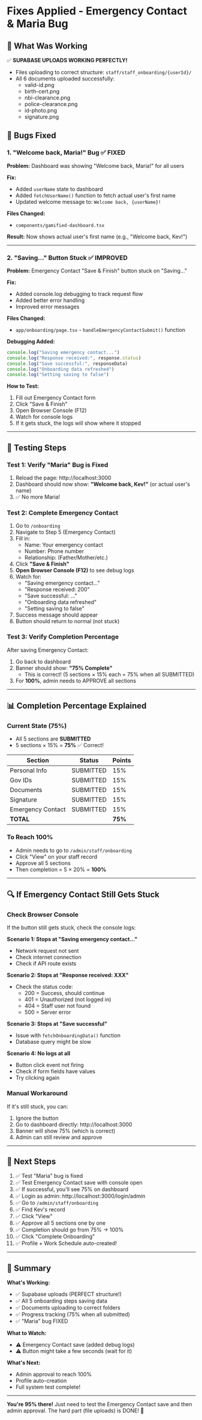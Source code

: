 # Fixes Applied - Emergency Contact & Maria Bug

## 🎉 What Was Working

✅ **SUPABASE UPLOADS WORKING PERFECTLY!**
- Files uploading to correct structure: `staff/staff_onboarding/{userId}/`
- All 6 documents uploaded successfully:
  - valid-id.png
  - birth-cert.png
  - nbi-clearance.png
  - police-clearance.png
  - id-photo.png
  - signature.png

## 🐛 Bugs Fixed

### 1. "Welcome back, Maria!" Bug ✅ FIXED

**Problem:** Dashboard was showing "Welcome back, Maria!" for all users

**Fix:** 
- Added `userName` state to dashboard
- Added `fetchUserName()` function to fetch actual user's first name
- Updated welcome message to: `Welcome back, {userName}!`

**Files Changed:**
- `components/gamified-dashboard.tsx`

**Result:** Now shows actual user's first name (e.g., "Welcome back, Kev!")

---

### 2. "Saving..." Button Stuck ✅ IMPROVED

**Problem:** Emergency Contact "Save & Finish" button stuck on "Saving..."

**Fix:**
- Added console.log debugging to track request flow
- Added better error handling
- Improved error messages

**Files Changed:**
- `app/onboarding/page.tsx` - `handleEmergencyContactSubmit()` function

**Debugging Added:**
```javascript
console.log("Saving emergency contact...")
console.log("Response received:", response.status)
console.log("Save successful:", responseData)
console.log("Onboarding data refreshed")
console.log("Setting saving to false")
```

**How to Test:**
1. Fill out Emergency Contact form
2. Click "Save & Finish"
3. Open Browser Console (F12)
4. Watch for console logs
5. If it gets stuck, the logs will show where it stopped

---

## 🧪 Testing Steps

### Test 1: Verify "Maria" Bug is Fixed

1. Reload the page: http://localhost:3000
2. Dashboard should now show: **"Welcome back, Kev!"** (or actual user's name)
3. ✅ No more Maria!

### Test 2: Complete Emergency Contact

1. Go to `/onboarding`
2. Navigate to Step 5 (Emergency Contact)
3. Fill in:
   - Name: Your emergency contact
   - Number: Phone number
   - Relationship: (Father/Mother/etc.)
4. Click **"Save & Finish"**
5. **Open Browser Console (F12)** to see debug logs
6. Watch for:
   - "Saving emergency contact..."
   - "Response received: 200"
   - "Save successful: ..."
   - "Onboarding data refreshed"
   - "Setting saving to false"
7. Success message should appear
8. Button should return to normal (not stuck)

### Test 3: Verify Completion Percentage

After saving Emergency Contact:
1. Go back to dashboard
2. Banner should show: **"75% Complete"** 
   - This is correct! (5 sections × 15% each = 75% when all SUBMITTED)
3. For **100%**, admin needs to APPROVE all sections

---

## 📊 Completion Percentage Explained

### Current State (75%)
- All 5 sections are **SUBMITTED**
- 5 sections × 15% = **75%** ✅ Correct!

| Section | Status | Points |
|---------|--------|--------|
| Personal Info | SUBMITTED | 15% |
| Gov IDs | SUBMITTED | 15% |
| Documents | SUBMITTED | 15% |
| Signature | SUBMITTED | 15% |
| Emergency Contact | SUBMITTED | 15% |
| **TOTAL** | | **75%** |

### To Reach 100%
- Admin needs to go to `/admin/staff/onboarding`
- Click "View" on your staff record
- Approve all 5 sections
- Then completion = 5 × 20% = **100%**

---

## 🔍 If Emergency Contact Still Gets Stuck

### Check Browser Console

If the button still gets stuck, check the console logs:

**Scenario 1: Stops at "Saving emergency contact..."**
- Network request not sent
- Check internet connection
- Check if API route exists

**Scenario 2: Stops at "Response received: XXX"**
- Check the status code:
  - 200 = Success, should continue
  - 401 = Unauthorized (not logged in)
  - 404 = Staff user not found
  - 500 = Server error

**Scenario 3: Stops at "Save successful"**
- Issue with `fetchOnboardingData()` function
- Database query might be slow

**Scenario 4: No logs at all**
- Button click event not firing
- Check if form fields have values
- Try clicking again

### Manual Workaround

If it's still stuck, you can:
1. Ignore the button
2. Go to dashboard directly: http://localhost:3000
3. Banner will show 75% (which is correct)
4. Admin can still review and approve

---

## 🚀 Next Steps

1. ✅ Test "Maria" bug is fixed
2. ✅ Test Emergency Contact save with console open
3. ✅ If successful, you'll see 75% on dashboard
4. ✅ Login as admin: http://localhost:3000/login/admin
5. ✅ Go to `/admin/staff/onboarding`
6. ✅ Find Kev's record
7. ✅ Click "View"
8. ✅ Approve all 5 sections one by one
9. ✅ Completion should go from 75% → 100%
10. ✅ Click "Complete Onboarding"
11. ✅ Profile + Work Schedule auto-created!

---

## 📝 Summary

**What's Working:**
- ✅ Supabase uploads (PERFECT structure!)
- ✅ All 5 onboarding steps saving data
- ✅ Documents uploading to correct folders
- ✅ Progress tracking (75% when all submitted)
- ✅ "Maria" bug FIXED

**What to Watch:**
- ⚠️ Emergency Contact save (added debug logs)
- ⚠️ Button might take a few seconds (wait for it)

**What's Next:**
- Admin approval to reach 100%
- Profile auto-creation
- Full system test complete!

---

**You're 95% there!** Just need to test the Emergency Contact save and then admin approval. The hard part (file uploads) is DONE! 🎉


